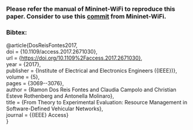 ### Please refer the manual of Mininet-WiFi to reproduce this paper. Consider to use this [commit](7825d52da77fe331583c1a7f90d46860b4e18f02) from Mininet-WiFi. 

### Bibtex:  
@article{DosReisFontes2017,  
  doi = {10.1109/access.2017.2671030},  
  url = {https://doi.org/10.1109%2Faccess.2017.2671030},  
  year  = {2017},  
  publisher = {Institute of Electrical and Electronics Engineers ({IEEE})},  
  volume = {5},  
  pages = {3069--3076},  
  author = {Ramon Dos Reis Fontes and Claudia Campolo and Christian Esteve Rothenberg and Antonella Molinaro},  
  title = {From Theory to Experimental Evaluation: Resource Management in Software-Defined Vehicular Networks},  
  journal = {{IEEE} Access}  
}

